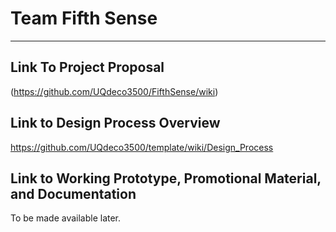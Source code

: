 # Team Fifth Sense
***
## Link To Project Proposal
(https://github.com/UQdeco3500/FifthSense/wiki)

## Link to Design Process Overview
https://github.com/UQdeco3500/template/wiki/Design_Process

## Link to Working Prototype, Promotional Material, and Documentation  
To be made available later. 
